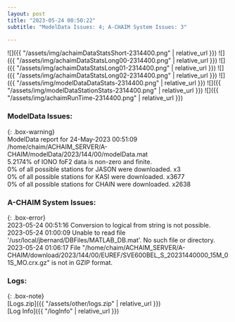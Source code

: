 ```yaml
---
layout: post
title: "2023-05-24 00:50:22"
subtitle: "ModelData Issues: 4; A-CHAIM System Issues: 3"

---
```


![]({{ "/assets/img/achaimDataStatsShort-2314400.png" | relative_url }})
![]({{ "/assets/img/achaimDataStatsLong00-2314400.png" | relative_url }})
![]({{ "/assets/img/achaimDataStatsLong01-2314400.png" | relative_url }})
![]({{ "/assets/img/achaimDataStatsLong02-2314400.png" | relative_url }})
![]({{ "/assets/img/modelDataDataStats-2314400.png" | relative_url }})
![]({{ "/assets/img/modelDataStationStats-2314400.png" | relative_url }})
![]({{ "/assets/img/achaimRunTime-2314400.png" | relative_url }})


### ModelData Issues:  
  
{: .box-warning}  
 ModelData report for 24-May-2023 00:51:09   
 /home/chaim/ACHAIM_SERVER/A-CHAIM/modelData/2023/144/00/modelData.mat   
 5.2174% of IONO foF2 data is non-zero and finite.   
 0% of all possible stations for JASON were downloaded. x3   
 0% of all possible stations for KASI were downloaded. x3677   
 0% of all possible stations for CHAIN were downloaded. x2638   
  
### A-CHAIM System Issues:  
  
{: .box-error}  
2023-05-24 00:51:16 Conversion to logical from string is not possible.  
2023-05-24 01:00:09 Unable to read file '/usr/local/jbernard/DBFiles/MATLAB_DB.mat'. No such file or directory.  
2023-05-24 01:06:17 File "/home/chaim/ACHAIM_SERVER/A-CHAIM/download/2023/144/00/EUREF/SVE600BEL_S_20231440000_15M_01S_MO.crx.gz" is not in GZIP format.  

### Logs:  
  
{: .box-note}  
[Logs.zip]({{ "/assets/other/logs.zip" | relative_url }})  
[Log Info]({{ "/logInfo" | relative_url }})  
